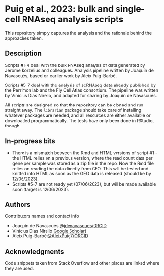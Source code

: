 # Puig et al., 2023: bulk and single-cell RNAseq analysis scripts
 
This repository simply captures the analysis and the rationale behind the approaches taken.

## Description

Scripts #1-4 deal with the bulk RNAseq analysis of data generated by Jerome Korzelius and colleagues. Analysis pipeline written by Joaquín de Navascués, based on earlier work by Aleix Puig-Barbé.

Scripts #5-7 deal with the analysis of scRNAseq data already published by the Perrimon lab and the Fly Cell Atlas consortium. The pipeline was written by Vinicius Dias Nirello, and adapted for sharing by Joaquín de Navascués.

All scripts are designed so that the repository can be cloned and run straight away. The `librarian` package should take care of installing whatever packages are needed, and all resources are either available or downloaded programmatically. The tests have only been done in RStudio, though.

## In-progress bits

- There is a mismatch between the Rmd and HTML versions of script #1 - the HTML relies on a previous version, where the read count data per gene per sample was stored as a zip file in the repo. Now the Rmd file relies on reading the data directly from GEO. This will be tested and knitted into HTML as soon as the GEO data is released (should be by 12/06/2023).
- Scripts #5-7 are not ready yet (07/06/2023), but will be made available soon (target is 12/06/2023). 

## Authors

Contributors names and contact info

* Joaquín de Navascués [@jdenavascues](https://twitter.com/jdenavascues)/[ORCID](https://orcid.org/0000-0002-5414-4056)
* Vinícius Dias Nirello [Google Scholar](https://scholar.google.com/citations?user=uMXPCs4AAAAJ))
* Aleix Puig-Barbé [@AleixPuig7](https://twitter.com/AleixPuig7)/[ORCID](https://orcid.org/0000-0001-6677-8489)

## Acknowledgments

Code snippets taken from Stack Overflow and other places are linked where they are used.
